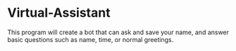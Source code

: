 # Virtual-Assistant
This program will create a bot that can ask and save your name, and answer basic questions such as name, time, or normal greetings.
